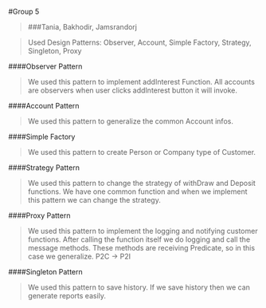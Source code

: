 #Group 5
> ###Tania, Bakhodir, Jamsrandorj

> Used Design Patterns: Observer, Account, Simple Factory, Strategy, Singleton, Proxy 

####Observer Pattern
> We used this pattern to implement addInterest Function. All accounts are observers when user clicks addInterest button it will invoke.

####Account Pattern
> We used this pattern to generalize the common Account infos.

####Simple Factory
> We used this pattern to create Person or Company type of Customer. 

####Strategy Pattern
> We used this pattern to change the strategy of withDraw and Deposit functions. We have one common function and when we implement this pattern we can change the strategy.

####Proxy Pattern
> We used this pattern to implement the logging and notifying customer functions. After calling the function itself we do logging and call the message methods. These methods are receiving Predicate, so in this case we generalize. P2C -> P2I

####Singleton Pattern
> We used this pattern to save history. If we save history then we can generate reports easily.
